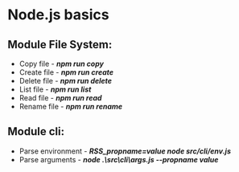 # Node.js basics

## Module File System:
- Copy file - ***npm run copy***
- Create file - ***npm run create***
- Delete file - ***npm run delete***
- List file - ***npm run list***
- Read file - ***npm run read***
- Rename file - ***npm run rename***

## Module cli:
- Parse environment - ***RSS_propname=value node src/cli/env.js***
- Parse arguments - ***node .\src\cli\args.js --propname value***